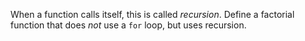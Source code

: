 When a function calls itself, this is called *recursion*. Define a factorial function that does *not* use a `for` loop, but uses recursion.
